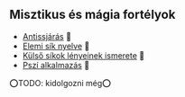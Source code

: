 ## Misztikus és mágia fortélyok

<!-- tag: misztikus__fortely -->

- [Antissjárás](fortelyok.misztikus/antissjaras.md) 🔺
- [Elemi sík nyelve](fortelyok.misztikus/elemi_sik_nyelve.md) 🔺
- [Külső síkok lényeinek ismerete](fortelyok.misztikus/kulso_sikok_lenyeinek_ismerete.md) 🔁
- [Pszí alkalmazás](fortelyok.misztikus/pszi_alkalmazas.md) 🔺

⭕TODO: kidolgozni még⭕
